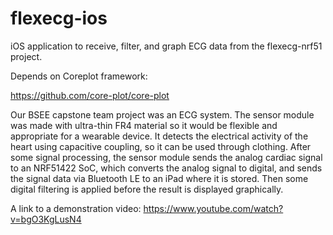 # flexecg-ios
iOS application to receive, filter, and graph ECG data from the flexecg-nrf51 project.

Depends on Coreplot framework:

https://github.com/core-plot/core-plot

Our BSEE capstone team project was an ECG system. The sensor module was made with ultra-thin FR4 material so it would be flexible and appropriate for a wearable device. It detects the electrical activity of the heart using capacitive coupling, so it can be used through clothing. After some signal processing, the sensor module sends the analog cardiac signal to an NRF51422 SoC, which converts the analog signal to digital, and sends the signal data via Bluetooth LE to an iPad where it is stored. Then some digital filtering is applied before the result is displayed graphically.

A link to a demonstration video:
https://www.youtube.com/watch?v=bgO3KgLusN4
